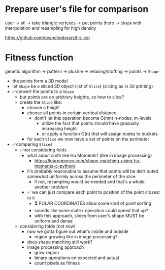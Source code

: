 # Prepare user's file for comparison

user
-> stl
-> take triangle vertexes
-> put points there
-> `Shape` with interpolation and resampling for high density

https://github.com/evanchodora/stl-slicer


# Fitness function

genetic algorithm
-> pattern
-> plushie
-> relaxing/stuffing
-> points
-> `Shape`

- the points form a 3D model
- let `Shape` be a sliced 3D object (list of `Slice`) (slicing as in 3d printing)
- ✅convert the points to a `Shape`
  - but points are on arbitrary heights, so how to slice?
  - create the `Slice` like:
    - choose a height
    - choose all points in certain vertical distance
      - dont't let this operation become O(nm) n-nodes, m-levels
        - utilize the fact that points should have gradually increasing height
        - or apply a function O(n) that will assign nodes to buckets
    - for each `Slice` we now have a set of points on the perimeter
- ✅comparing `Slice`s
  - ✅not considering folds
    - what about smth like Hu Moments? (like in image processing)
      - https://learnopencv.com/shape-matching-using-hu-moments-c-python/
    - it's probably reasonable to assume that points will be distributed somewhat uniformly across the perimeter of the slice
      - if not, resampling would be needed and that's a whole another problem
    - ✅ we can just compare each point to position of the point closest to it
      - ⏳ POLAR COORDINATES allow some kind of point sorting
      - sounds like some matrix operation could speed that up?
      - with this approach, slices from user's shape MUST be uniform and dense
  - considering folds (not now)
    - now we gotta figure out what's inside and outside
      - region growing like in image processing?
    - does shape matching still work?
    - image processing approach
      - grow region
      - binary operations on expected and actual
      - count pixels as fitness


